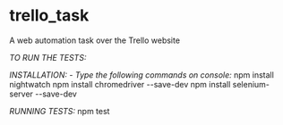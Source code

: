 # trello_task
A web automation task over the Trello website

*TO RUN THE TESTS:*

*INSTALLATION: - Type the following commands on console:*
  npm install nightwatch
  npm install chromedriver --save-dev
  npm install selenium-server --save-dev

*RUNNING TESTS:*
  npm test
